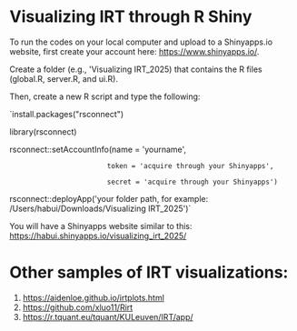 # Visualizing IRT through R Shiny
To run the codes on your local computer and upload to a Shinyapps.io website, first create your account here: https://www.shinyapps.io/.

Create a folder (e.g., 'Visualizing IRT_2025) that contains the R files (global.R, server.R, and ui.R).

Then, create a new R script and type the following: 

`install.packages("rsconnect") 

library(rsconnect)

rsconnect::setAccountInfo(name = 'yourname', 

                            token = 'acquire through your Shinyapps', 
                            
                            secret = 'acquire through your Shinyapps') 
                            
rsconnect::deployApp('your folder path, for example: /Users/habui/Downloads/Visualizing IRT_2025')`

  You will have a Shinyapps website similar to this: https://habui.shinyapps.io/visualizing_irt_2025/

  # Other samples of IRT visualizations:
  1. https://aidenloe.github.io/irtplots.html
  2. https://github.com/xluo11/Rirt
  3. https://r.tquant.eu/tquant/KULeuven/IRT/app/
  
